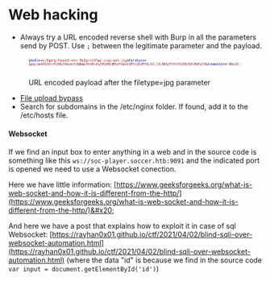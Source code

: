 # Web hacking

* Always try a URL encoded reverse shell with Burp in all the parameters send by POST. Use `;` between the legitimate parameter and the payload.

<figure><img src="../.gitbook/assets/image (4) (1).png" alt=""><figcaption><p>URL encoded payload after the filetype=jpg parameter</p></figcaption></figure>

* [File upload bypass](https://vulp3cula.gitbook.io/hackers-grimoire/exploitation/web-application/file-upload-bypass)
* Search for subdomains in the /etc/nginx folder. If found, add it to the /etc/hosts file.

#### Websocket

If we find an input box to enter anything in a web and in the source code is something like this `ws://soc-player.soccer.htb:9091` and the indicated port is opened we need to use a Websocket conection.

Here we have little information: [https://www.geeksforgeeks.org/what-is-web-socket-and-how-it-is-different-from-the-http/](https://www.geeksforgeeks.org/what-is-web-socket-and-how-it-is-different-from-the-http/)&#x20;

And here we have a post that explains how to exploit it in case of sql Websocket: [https://rayhan0x01.github.io/ctf/2021/04/02/blind-sqli-over-websocket-automation.html](https://rayhan0x01.github.io/ctf/2021/04/02/blind-sqli-over-websocket-automation.html) (where the data "id" is because we find in the source code  `var input = document.getElementById('id')`)



